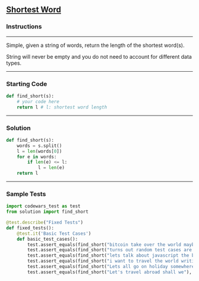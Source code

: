 ## [Shortest Word](https://www.codewars.com/kata/57cebe1dc6fdc20c57000ac9)

### Instructions

---

Simple, given a string of words, return the length of the shortest word(s).

String will never be empty and you do not need to account for different data types.

---

### Starting Code


```python
def find_short(s):
    # your code here
    return l # l: shortest word length
```

---

### Solution


```python
def find_short(s):
    words = s.split()
    l = len(words[0])
    for e in words:
        if len(e) <= l:
            l = len(e)
    return l
```

---

### Sample Tests

```python
import codewars_test as test
from solution import find_short

@test.describe("Fixed Tests")
def fixed_tests():
    @test.it('Basic Test Cases')
    def basic_test_cases():
        test.assert_equals(find_short("bitcoin take over the world maybe who knows perhaps"), 3)
        test.assert_equals(find_short("turns out random test cases are easier than writing out basic ones"), 3)
        test.assert_equals(find_short("lets talk about javascript the best language"), 3)
        test.assert_equals(find_short("i want to travel the world writing code one day"), 1)
        test.assert_equals(find_short("Lets all go on holiday somewhere very cold"), 2)   
        test.assert_equals(find_short("Let's travel abroad shall we"), 2)
```
